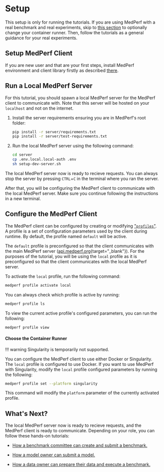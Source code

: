 # Setup

This setup is only for running the tutorials. If you are using MedPerf with a real benchmark and real experiments, skip to [this section](#choose-the-container-runner) to optionally change your container runner. Then, follow the tutorials as a general guidance for your real experiments.

## Setup MedPerf Client

If you are new user and that are your first steps, install MedPerf environment and client library firstly as described [there](installation.md).  

## Run a Local MedPerf Server

For this tutorial, you should spawn a local MedPerf server for the MedPerf client to communicate with. Note that this server will be hosted on your `localhost` and not on the internet.

1. Install the server requirements ensuring you are in MedPerf's root folder:

    ```bash
    pip install -r server/requirements.txt
    pip install -r server/test-requirements.txt
    ```

2. Run the local MedPerf server using the following command:

    ```bash
    cd server
    cp .env.local.local-auth .env
    sh setup-dev-server.sh
    ```

The local MedPerf server now is ready to recieve requests. You can always stop the server by pressing `CTRL`+`C` in the terminal where you ran the server.

After that, you will be configuring the MedPerf client to communicate with the local MedPerf server. Make sure you continue following the instructions in a new terminal.

## Configure the MedPerf Client

The MedPerf client can be configured by creating or modifying ["`profiles`"](../concepts/profiles.md). A profile is a set of configuration parameters used by the client during runtime. By default, the profile named `default` will be active.

The `default` profile is preconfigured so that the client communicates with the main MedPerf server ([api.medperf.org](https://api.medperf.org){target="\_blank"}). For the purposes of the tutorial, you will be using the `local` profile as it is preconfigured so that the client communicates with the local MedPerf server.

To activate the `local` profile, run the following command:

```bash
medperf profile activate local
```

You can always check which profile is active by running:

```bash
medperf profile ls
```

To view the current active profile's configured parameters, you can run the following:

```bash
medperf profile view
```

#### Choose the Container Runner

!!! warning
    Singularity is temporarily not supported.

You can configure the MedPerf client to use either Docker or Singularity. The `local` profile is configured to use Docker. If you want to use MedPerf with Singularity, modify the `local` profile configured parameters by running the following:

```bash
medperf profile set --platform singularity
```

This command will modify the `platform` parameter of the currently activated profile.

## What's Next?

The local MedPerf server now is ready to recieve requests, and the MedPerf client is ready to communicate. Depending on your role, you can follow these hands-on tutorials:

- [How a benchmark committee can create and submit a benchmark.](benchmark_owner_demo.md)

- [How a model owner can submit a model.](model_owner_demo.md)

- [How a data owner can prepare their data and execute a benchmark.](data_owner_demo.md)
